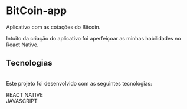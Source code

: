# BitCoin-app
Aplicativo com as cotações do Bitcoin.

Intuito da criação do aplicativo foi aperfeiçoar as minhas habilidades no React Native.
<br>
## Tecnologias
<br>
Este projeto foi desenvolvido com as seguintes tecnologias:


REACT NATIVE
<br>
JAVASCRIPT
